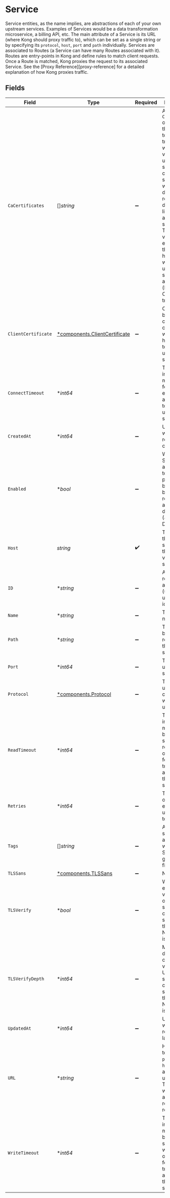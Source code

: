 # Service

Service entities, as the name implies, are abstractions of each of your own upstream services. Examples of Services would be a data transformation microservice, a billing API, etc. The main attribute of a Service is its URL (where Kong should proxy traffic to), which can be set as a single string or by specifying its `protocol`, `host`, `port` and `path` individually. Services are associated to Routes (a Service can have many Routes associated with it). Routes are entry-points in Kong and define rules to match client requests. Once a Route is matched, Kong proxies the request to its associated Service. See the [Proxy Reference][proxy-reference] for a detailed explanation of how Kong proxies traffic.


## Fields

| Field                                                                                                                                                                                                                                                                                                                                               | Type                                                                                                                                                                                                                                                                                                                                                | Required                                                                                                                                                                                                                                                                                                                                            | Description                                                                                                                                                                                                                                                                                                                                         |
| --------------------------------------------------------------------------------------------------------------------------------------------------------------------------------------------------------------------------------------------------------------------------------------------------------------------------------------------------- | --------------------------------------------------------------------------------------------------------------------------------------------------------------------------------------------------------------------------------------------------------------------------------------------------------------------------------------------------- | --------------------------------------------------------------------------------------------------------------------------------------------------------------------------------------------------------------------------------------------------------------------------------------------------------------------------------------------------- | --------------------------------------------------------------------------------------------------------------------------------------------------------------------------------------------------------------------------------------------------------------------------------------------------------------------------------------------------- |
| `CaCertificates`                                                                                                                                                                                                                                                                                                                                    | []*string*                                                                                                                                                                                                                                                                                                                                          | :heavy_minus_sign:                                                                                                                                                                                                                                                                                                                                  | Array of `CA Certificate` object UUIDs that are used to build the trust store while verifying upstream server's TLS certificate. If set to `null` when Nginx default is respected. If default CA list in Nginx are not specified and TLS verification is enabled, then handshake with upstream server will always fail (because no CA are trusted). |
| `ClientCertificate`                                                                                                                                                                                                                                                                                                                                 | [*components.ClientCertificate](../../models/components/clientcertificate.md)                                                                                                                                                                                                                                                                       | :heavy_minus_sign:                                                                                                                                                                                                                                                                                                                                  | Certificate to be used as client certificate while TLS handshaking to the upstream server.                                                                                                                                                                                                                                                          |
| `ConnectTimeout`                                                                                                                                                                                                                                                                                                                                    | **int64*                                                                                                                                                                                                                                                                                                                                            | :heavy_minus_sign:                                                                                                                                                                                                                                                                                                                                  | The timeout in milliseconds for establishing a connection to the upstream server.                                                                                                                                                                                                                                                                   |
| `CreatedAt`                                                                                                                                                                                                                                                                                                                                         | **int64*                                                                                                                                                                                                                                                                                                                                            | :heavy_minus_sign:                                                                                                                                                                                                                                                                                                                                  | Unix epoch when the resource was created.                                                                                                                                                                                                                                                                                                           |
| `Enabled`                                                                                                                                                                                                                                                                                                                                           | **bool*                                                                                                                                                                                                                                                                                                                                             | :heavy_minus_sign:                                                                                                                                                                                                                                                                                                                                  | Whether the Service is active. If set to `false`, the proxy behavior will be as if any routes attached to it do not exist (404). Default: `true`.                                                                                                                                                                                                   |
| `Host`                                                                                                                                                                                                                                                                                                                                              | *string*                                                                                                                                                                                                                                                                                                                                            | :heavy_check_mark:                                                                                                                                                                                                                                                                                                                                  | The host of the upstream server. Note that the host value is case sensitive.                                                                                                                                                                                                                                                                        |
| `ID`                                                                                                                                                                                                                                                                                                                                                | **string*                                                                                                                                                                                                                                                                                                                                           | :heavy_minus_sign:                                                                                                                                                                                                                                                                                                                                  | A string representing a UUID (universally unique identifier).                                                                                                                                                                                                                                                                                       |
| `Name`                                                                                                                                                                                                                                                                                                                                              | **string*                                                                                                                                                                                                                                                                                                                                           | :heavy_minus_sign:                                                                                                                                                                                                                                                                                                                                  | The Service name.                                                                                                                                                                                                                                                                                                                                   |
| `Path`                                                                                                                                                                                                                                                                                                                                              | **string*                                                                                                                                                                                                                                                                                                                                           | :heavy_minus_sign:                                                                                                                                                                                                                                                                                                                                  | The path to be used in requests to the upstream server.                                                                                                                                                                                                                                                                                             |
| `Port`                                                                                                                                                                                                                                                                                                                                              | **int64*                                                                                                                                                                                                                                                                                                                                            | :heavy_minus_sign:                                                                                                                                                                                                                                                                                                                                  | The upstream server port.                                                                                                                                                                                                                                                                                                                           |
| `Protocol`                                                                                                                                                                                                                                                                                                                                          | [*components.Protocol](../../models/components/protocol.md)                                                                                                                                                                                                                                                                                         | :heavy_minus_sign:                                                                                                                                                                                                                                                                                                                                  | The protocol used to communicate with the upstream.                                                                                                                                                                                                                                                                                                 |
| `ReadTimeout`                                                                                                                                                                                                                                                                                                                                       | **int64*                                                                                                                                                                                                                                                                                                                                            | :heavy_minus_sign:                                                                                                                                                                                                                                                                                                                                  | The timeout in milliseconds between two successive read operations for transmitting a request to the upstream server.                                                                                                                                                                                                                               |
| `Retries`                                                                                                                                                                                                                                                                                                                                           | **int64*                                                                                                                                                                                                                                                                                                                                            | :heavy_minus_sign:                                                                                                                                                                                                                                                                                                                                  | The number of retries to execute upon failure to proxy.                                                                                                                                                                                                                                                                                             |
| `Tags`                                                                                                                                                                                                                                                                                                                                              | []*string*                                                                                                                                                                                                                                                                                                                                          | :heavy_minus_sign:                                                                                                                                                                                                                                                                                                                                  | An optional set of strings associated with the Service for grouping and filtering.                                                                                                                                                                                                                                                                  |
| `TLSSans`                                                                                                                                                                                                                                                                                                                                           | [*components.TLSSans](../../models/components/tlssans.md)                                                                                                                                                                                                                                                                                           | :heavy_minus_sign:                                                                                                                                                                                                                                                                                                                                  | N/A                                                                                                                                                                                                                                                                                                                                                 |
| `TLSVerify`                                                                                                                                                                                                                                                                                                                                         | **bool*                                                                                                                                                                                                                                                                                                                                             | :heavy_minus_sign:                                                                                                                                                                                                                                                                                                                                  | Whether to enable verification of upstream server TLS certificate. If set to `null`, then the Nginx default is respected.                                                                                                                                                                                                                           |
| `TLSVerifyDepth`                                                                                                                                                                                                                                                                                                                                    | **int64*                                                                                                                                                                                                                                                                                                                                            | :heavy_minus_sign:                                                                                                                                                                                                                                                                                                                                  | Maximum depth of chain while verifying Upstream server's TLS certificate. If set to `null`, then the Nginx default is respected.                                                                                                                                                                                                                    |
| `UpdatedAt`                                                                                                                                                                                                                                                                                                                                         | **int64*                                                                                                                                                                                                                                                                                                                                            | :heavy_minus_sign:                                                                                                                                                                                                                                                                                                                                  | Unix epoch when the resource was last updated.                                                                                                                                                                                                                                                                                                      |
| `URL`                                                                                                                                                                                                                                                                                                                                               | **string*                                                                                                                                                                                                                                                                                                                                           | :heavy_minus_sign:                                                                                                                                                                                                                                                                                                                                  | Helper field to set `protocol`, `host`, `port` and `path` using a URL. This field is write-only and is not returned in responses.                                                                                                                                                                                                                   |
| `WriteTimeout`                                                                                                                                                                                                                                                                                                                                      | **int64*                                                                                                                                                                                                                                                                                                                                            | :heavy_minus_sign:                                                                                                                                                                                                                                                                                                                                  | The timeout in milliseconds between two successive write operations for transmitting a request to the upstream server.                                                                                                                                                                                                                              |